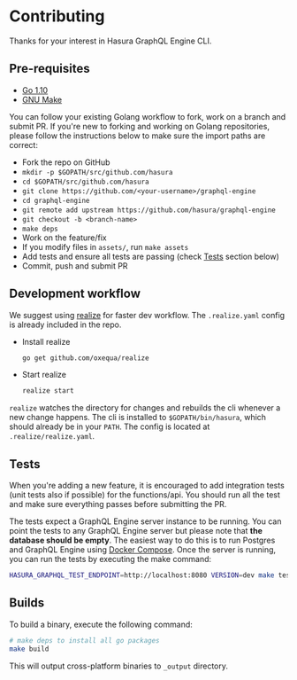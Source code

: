 # Contributing

Thanks for your interest in Hasura GraphQL Engine CLI.

## Pre-requisites

- [Go 1.10](https://golang.org/doc/install)
- [GNU Make](https://www.gnu.org/software/make/)


You can follow your existing Golang workflow to fork, work on a branch and
submit PR. If you're new to forking and working on Golang repositories, please
follow the instructions below to make sure the import paths are correct:

- Fork the repo on GitHub
- `mkdir -p $GOPATH/src/github.com/hasura`
- `cd $GOPATH/src/github.com/hasura`
- `git clone https://github.com/<your-username>/graphql-engine`
- `cd graphql-engine`
- `git remote add upstream https://github.com/hasura/graphql-engine`
- `git checkout -b <branch-name>`
- `make deps`
- Work on the feature/fix
- If you modify files in `assets/`, run `make assets`
- Add tests and ensure all tests are passing (check [Tests](#tests) section below)
- Commit, push and submit PR

## Development workflow

We suggest using [realize](https://github.com/oxequa/realize) for faster dev
workflow. The `.realize.yaml` config is already included in the repo.

- Install realize
  ```bash
  go get github.com/oxequa/realize
  ```
- Start realize
  ```bash
  realize start
  ```

`realize` watches the directory for changes and rebuilds the cli whenever a new
change happens. The cli is installed to `$GOPATH/bin/hasura`, which should
already be in your `PATH`. The config is located at `.realize/realize.yaml`.

## Tests

When you're adding a new feature, it is encouraged to add integration tests
(unit tests also if possible) for the functions/api. You should run all the test
and make sure everything passes before submitting the PR. 

The tests expect a GraphQL Engine server instance to be running. You can point
the tests to any GraphQL Engine server but please note that **the database
should be empty**. The easiest way to do this is to run Postgres and GraphQL
Engine using [Docker
Compose](https://github.com/hasura/graphql-engine/tree/master/install-manifests).
Once the server is running, you can run the tests by executing the make command:  

```bash
HASURA_GRAPHQL_TEST_ENDPOINT=http://localhost:8080 VERSION=dev make test
```

## Builds

To build a binary, execute the following command:

```bash
# make deps to install all go packages
make build
```

This will output cross-platform binaries to `_output` directory.
